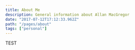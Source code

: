 ```yaml
---
title: About Me
description: General information about Allan MacGregor
date: "2017-07-12T17:12:33.962Z"
path: "/pages/about"
tags: ["personal"]
---
```


TEST